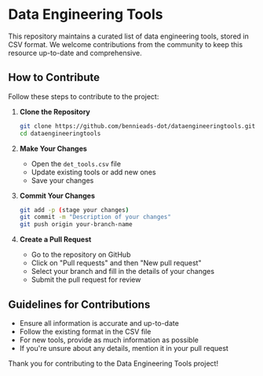 # Data Engineering Tools

This repository maintains a curated list of data engineering tools, stored in CSV format. We welcome contributions from the community to keep this resource up-to-date and comprehensive.

## How to Contribute

Follow these steps to contribute to the project:

1. **Clone the Repository**
   ```bash
   git clone https://github.com/bennieads-dot/dataengineeringtools.git
   cd dataengineeringtools
   ```

2. **Make Your Changes**
   - Open the `det_tools.csv` file
   - Update existing tools or add new ones
   - Save your changes

3. **Commit Your Changes**
   ```bash
   git add -p (stage your changes)
   git commit -m "Description of your changes"
   git push origin your-branch-name
   ```

4. **Create a Pull Request**
   - Go to the repository on GitHub
   - Click on "Pull requests" and then "New pull request"
   - Select your branch and fill in the details of your changes
   - Submit the pull request for review

## Guidelines for Contributions

- Ensure all information is accurate and up-to-date
- Follow the existing format in the CSV file
- For new tools, provide as much information as possible
- If you're unsure about any details, mention it in your pull request

Thank you for contributing to the Data Engineering Tools project!
